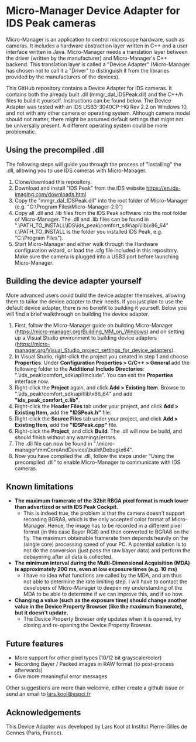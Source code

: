 # Micro-Manager Device Adapter for IDS Peak cameras
Micro-Manager is an application to control microscope hardware, such as cameras. It includes a hardware abstraction layer written in C++ and a user interface written in Java. Micro-Manager needs a translation layer between the driver (written by the manufacturer) and Micro-Manager's C++ backend. This translation layer is called a "Device Adapter" (Micro-Manager has chosen not to call it a "Driver" to distinguish it from the libraries provided by the manufacturers of the devices).

This GitHub repository contains a Device Adapter for IDS cameras. It contains both the already built .dll (mmgr_dal_IDSPeak.dll) and the C++/h files to build it yourself. Instructions can be found below. The Device Adapter was tested with an IDS USB3-3040CP-HQ Rev 2.2 on Windows 10, and not with any other camera or operating system. Although camera model should not matter, there might be assumed default settings that might not be universally present. A different operating system could be more problematic. 

## Using the precompiled .dll
The following steps will guide you through the process of "installing" the .dll, allowing you to use IDS cameras with Micro-Manager.
1. Clone/download this repository.
2. Download and install "IDS Peak" from the IDS website https://en.ids-imaging.com/downloads.html
3. Copy the "mmgr_dal_IDSPeak.dll" into the root folder of Micro-Manager (e.g. "C:\Program Files\Micro-Manager-2.0")
4. Copy all .dll and .lib files from the IDS Peak software into the root folder of Micro-Manager. The .dll and .lib files can be found in ".\PATH_TO_INSTALL\IDS\ids_peak\comfort_sdk\api\lib\x86_64" (.\PATH_TO_INSTALL is the folder you installed IDS Peak, e.g. "C:\Program Files").
5. Start Micro-Manager and either walk through the Hardware configuration wizard, or load the .cfg file included in this repository. Make sure the camera is plugged into a USB3 port before launching Micro-Manager.

## Building the device adapter yourself
More advanced users could build the device adapter themselves, allowing them to tailor the device adapter to their needs. If you just plan to use the default device adapter, there is no benefit to building it yourself. Below you will find a brief walkthrough on building the device adapter.
1. First, follow the Micro-Manager guide on building Micro-Manager (https://micro-manager.org/Building_MM_on_Windows) and on setting up a Visual Studio environment to building device adapters (https://micro-manager.org/Visual_Studio_project_settings_for_device_adapters).
2. In Visual Studio, right-click the project you created in step 1 and choose **Properties**. Under **Configuration Properties > C/C++ > General** add the following folder to the **Additional Include Directories**: ".\ids_peak\comfort_sdk\api\include". You can exit the **Properties** interface now.
3. Right-click the **Project** again, and click **Add > Existing Item**. Browse to ".\ids_peak\comfort_sdk\api\lib\x86_64" and add **"ids_peak_comfort_c.lib"**.
4. Right-click the **Header Files** tab under your project, and click **Add > Existing Item**, add the **"IDSPeak.h"** file.
5. Right-click the **Source Files** tab under your project, and click **Add > Existing Item**, add the **"IDSPeak.cpp"** file.
6. Right-click the **Project**, and click **Build**. The .dll will now be build, and should finish without any warnings/errors.
7. The .dll file can now be found in ".\micro-manager\mmCoreAndDevices\build\Debug\x64".
8. Now you have compiled the .dll, follow the steps under "Using the precompiled .dll" to enable Micro-Manager to communicate with IDS cameras.

## Known limitations
- **The maximum framerate of the 32bit RBGA pixel format is much lower than advertized or with IDS Peak Cockpit.**
  - This is indeed true, the problem is that the camera doesn't support recording BGRA8, which is the only accepted color format of Micro-Manager. Hence, the image has to be recorded in a different pixel format (in this case Bayer RG8) and then converted to BGRA8 on the fly. The maximum obtainable framerate then depends heavily on the (single core) processing speed of your PC. A potential solution is to not do the conversion (just pass the raw bayer data) and perform the debayering after all data is collected.
- **The minimum interval during the Multi-Dimensional Acquisition (MDA) is approximately 200 ms, even at low exposure times (e.g. 10 ms)**
  - I have no idea what functions are called by the MDA, and am thus not able to determine the rate limiting step. I will have to contact the developers of Micro-Manager to deepen my understanding of the MDA to be able to determine if we can improve this, and if so how.
- **Changing a value (such as the exposure time) should change another value in the Device Property Browser (like the maximum framerate), but it doesn't update.**
  - The Device Property Browser only updates when it is opened, try closing and re-opening the Device Property Browser.

## Future features
- More support for other pixel types (10/12 bit grayscale/color)
- Recording Bayer / Packed images in RAW format (to post-process afterwards)
- Give more meaningful error messages

Other suggestions are more than welcome, either create a github issue or send an email to lars.kool@espci.fr

## Acknowledgements
This Device Adapter was developed by Lars Kool at Institut Pierre-Gilles de Gennes (Paris, France).